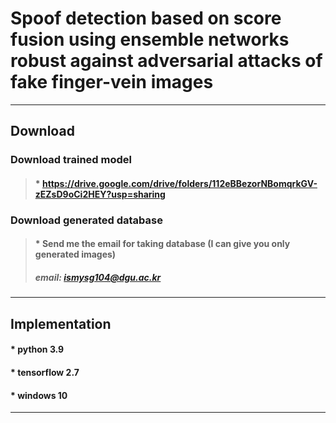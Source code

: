 # Spoof detection based on score fusion using ensemble networks robust against adversarial attacks of fake finger-vein images
-----------------------------------------------------------------------------------------------------------------------------

## Download


### Download trained model

>#### * https://drive.google.com/drive/folders/112eBBezorNBomqrkGV-zEZsD9oCi2HEY?usp=sharing



### Download generated database

>#### * Send me the email for taking database (I can give you only generated images)
>##### email: ismysg104@dgu.ac.kr
-----------------------------------------------------------------------------------------------------------------------------

## Implementation


#### * python 3.9

#### * tensorflow 2.7

#### * windows 10

-----------------------------------------------------------------------------------------------------------------------------
